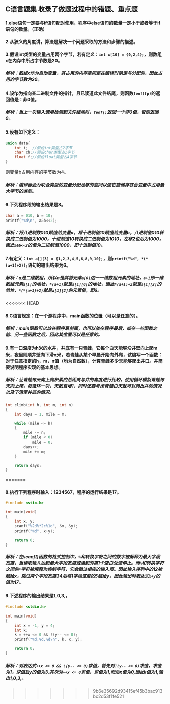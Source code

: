 ## C语言题集 收录了做题过程中的错题、重点题

#### 1.else语句一定要与if语句配对使用，程序中else语句的数量一定小于或者等于if语句的数量。（正确）

#### 2.从狭义的角度讲，算法是解决一个问题采取的方法和步骤的描述。

#### 3.假设int类型的变量占用两个字节，若有定义：`int x[10] = {0,2,4};`，则数组x在内存中所占字节数是20。
##### 解析：数组x作为自动变量，其占用的内存空间是在编译时确定与分配的，因此占用的字节数为20。

#### 4.设fp为指向某二进制文件的指针，且已读道此文件结尾，则函数`feof(fp)`的返回值是：非0值。
##### 解析：当上一次输入调用检测到文件结尾时，`feof()`返回一个非0值，否则返回0。

#### 5.设有如下定义：

```c
union data{
	int i;	//假设int类型占2字节
	char ch;//假设char类型占1字节
	float f;//假设float类型占4字节
}
```
则变量b占用内存的字节数为4。

##### 解析：编译器会为联合类型的变量分配足够的空间以便它能储存联合变量中占用最大字节的类型。

#### 6.下列程序段的输出结果是8。

```c
char a = 010, b = 10;
printf("%d\n", a&b<<2);
```

##### 解析：将八进制数010赋值给变量a，将十进制值10赋值给变量b，八进制值010转换成二进制值为1000，十进制值10转换成二进制值为1010，左移2位后为1000，因此`a&b<<2`的值为二进制值1000，即十进制值10。

#### 7.有定义：`int a[][3] = {1,2,3,4,5,6,8,9,10};`，则`printf("%d", *(*(a+1)+2));`语句的输出结果为6。
##### 解析：a是二维数组，所以a是其首元素`a[0]`这一一维数组元素的地址，`a+1`即一维数组元素`a[1]`的地址，`*(a+1)`就是`a[1][0]`的地址，因此`*(a+1)+2`就是`a[1][2]`的地址，`*(*(a+1)+2)`就是`a[1][2]`的元素值，即6。

<<<<<<< HEAD
#### 8.C语言规定：在一个源程序中，main函数的位置（可以是任意的）。
##### 解析：main函数可以放在程序最前面，也可以放在程序最后，或在一些函数之前、另一些函数之后，因此其位置可以是任意的。

#### 9.有一口深度为h米的水井，井底有一只青蛙，它每个白天能够沿井壁向上爬m米，夜里则顺井壁向下滑n米，若青蛙从某个早晨开始向外爬，试编写一个函数：对于任意指定的h，m，n值（均为自然数），计算青蛙多少天能够爬出井口。并简要说明程序实现的基本思想。

##### 解析：让青蛙每天向上爬积累的总距离与井的高度进行比较，使用循环模拟青蛙每天向上爬，每循环一次，天数自增1，同时还要考虑青蛙白天就可以爬出井的情况以及下滑至井底的情况。

```c
int climb(int h, int m, int n)
{
	int days = 1, mile = m;

	while (mile <= h)
	{
		mile -= n;
		if (mile < 0)
			mile = 0;
		days++;
		mile += m;
	}

	return days;
}
```
=======
#### 8.执行下列程序时输入：1234567，程序的运行结果是17。

```c
#include <stio.h>

int main(void)
{
	int x, y;
	scanf("%2d%*2c%1d", &x, &y);
	printf("%d", x+y);

	return 0;
}
```

##### 解析：在scanf()函数的格式控制中，`%`和转换字符之间的数字被解释为最大字段宽度，当读取输入达到最大字段宽度或遇到的第1个空白处便停止。而`%`和转换字符之间的`*`字符被解释为抑制字符，它会跳过相应的输入项。因此输入序列中的12被赋给x，跳过两个字段宽度34后将1字段宽度的5赋给y，因此输出时表达式`x+y`的值为17。

#### 9.下述程序的输出结果是1,0,3,。

```c
#include <stdio.h>

int main(void)
{
	int x = -1, y = 4;
	int k;
	k = ++x <= 0 && !(y-- <= 0);
	printf("%d,%d,%d\n", k, x, y);

	return 0;
}
```
##### 解析：对表达式`++x <= 0 && !(y-- <= 0)`求值，首先对`!(y-- <= 0)`求值，求值为1，求值后y的值为3.其次对`++x <= 0`求值，求值为1,而后x值为0,因此k值为1,输出1,0,3,。
>>>>>>> 9b6e35692d93415ef45b3bac913bc2d53f1fe521
